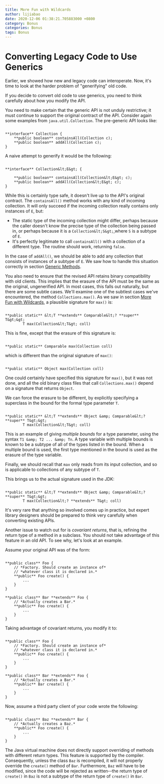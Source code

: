 ```yaml
---
title: More Fun with Wildcards
author: lijiabao
date: 2020-12-06 01:38:21.705883000 +0800
category: Bonus
categories: Bonus
tags: Bonus
---
```


# Converting Legacy Code to Use Generics

Earlier, we showed how new and legacy code can interoperate. Now, it's time to look at the harder problem of "generifying" old code.

If you decide to convert old code to use generics, you need to think carefully about how you modify the API.

You need to make certain that the generic API is not unduly restrictive; it must continue to support the original contract of the API. Consider again some examples from `java.util.Collection`. The pre-generic API looks like:

```

**interface** Collection {
    **public boolean** containsAll(Collection c);
    **public boolean** addAll(Collection c);
}

```

A naive attempt to generify it would be the following:

```

**interface** Collection&lt;E&gt; {

    **public boolean** containsAll(Collection&lt;E&gt; c);
    **public boolean** addAll(Collection&lt;E&gt; c);
}

```

While this is certainly type safe, it doesn't live up to the API's original contract. The `containsAll()` method works with any kind of incoming collection. It will only succeed if the incoming collection really contains only instances of `E`, but:

- The static type of the incoming collection might differ, perhaps because the caller doesn't know the precise type of the collection being passed in, or perhaps because it is a `Collection&lt;S&gt;`,where `S` is a subtype of `E`.
- It's perfectly legitimate to call `containsAll()` with a collection of a different type. The routine should work, returning `false`.

In the case of `addAll()`, we should be able to add any collection that consists of instances of a subtype of `E`. We saw how to handle this situation correctly in section 
[Generic Methods](methods.html).

You also need to ensure that the revised API retains binary compatibility with old clients. This implies that the erasure of the API must be the same as the original, ungenerified API. In most cases, this falls out naturally, but there are some subtle cases. We'll examine one of the subtlest cases we've encountered, the method `Collections.max()`. As we saw in section 
[More Fun with Wildcards](morefun.html), a plausible signature for `max()` is:

```

**public static** &lt;T **extends** Comparable&lt;? **super** T&gt;&gt; 
        T max(Collection&lt;T&gt; coll)

```

This is fine, except that the erasure of this signature is:

```

**public static** Comparable max(Collection coll)

```

which is different than the original signature of `max()`:

```

**public static** Object max(Collection coll)

```

One could certainly have specified this signature for `max()`, but it was not done, and all the old binary class files that call `Collections.max()` depend on a signature that returns `Object`.

We can force the erasure to be different, by explicitly specifying a superclass in the bound for the formal type parameter `T`.

```

**public static** &lt;T **extends** Object &amp; Comparable&lt;? **super** T&gt;&gt; 
        T max(Collection&lt;T&gt; coll)

```

This is an example of giving *multiple bounds* for a type parameter, using the syntax `T1 &amp; T2 ... &amp; Tn`. A type variable with multiple bounds is known to be a subtype of all of the types listed in the bound. When a multiple bound is used, the first type mentioned in the bound is used as the erasure of the type variable.

Finally, we should recall that `max` only reads from its input collection, and so is applicable to collections of any subtype of `T`.

This brings us to the actual signature used in the JDK:

```

**public static** &lt;T **extends** Object &amp; Comparable&lt;? **super** T&gt;&gt; 
        T max(Collection&lt;? **extends** T&gt; coll)

```

It's very rare that anything so involved comes up in practice, but expert library designers should be prepared to think very carefully when converting existing APIs.

Another issue to watch out for is *covariant returns*, that is, refining the return type of a method in a subclass. You should not take advantage of this feature in an old API. To see why, let's look at an example.

Assume your original API was of the form:

```

**public class** Foo {
    // *Factory. Should create an instance of* 
    // *whatever class it is declared in.*
    **public** Foo create() {
        ...
    }
}

**public class** Bar **extends** Foo {
    // *Actually creates a Bar.*
    **public** Foo create() {
        ...
    }
}

```

Taking advantage of covariant returns, you modify it to:

```

**public class** Foo {
    // *Factory. Should create an instance of* 
    // *whatever class it is declared in.*
    **public** Foo create() {
        ...
    }
}

**public class** Bar **extends** Foo {
    // *Actually creates a Bar.*
    **public** Bar create() {
        ...
    }
}

```

Now, assume a third party client of your code wrote the following:

```

**public class** Baz **extends** Bar {
    // *Actually creates a Baz.*
    **public** Foo create() {
        ...
    }
}

```

The Java virtual machine does not directly support overriding of methods with different return types. This feature is supported by the compiler. Consequently, unless the class `Baz` is recompiled, it will not properly override the `create()` method of `Bar`. Furthermore, `Baz` will have to be modified, since the code will be rejected as written--the return type of `create()` in `Baz` is not a subtype of the return type of `create()` in `Bar`.

